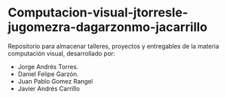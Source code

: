 # Computacion-visual-jtorresle-jugomezra-dagarzonmo-jacarrillo
Repositorio para almacenar talleres, proyectos y entregables de la materia computación visual, desarrollado por:
- Jorge Andrés Torres.
- Daniel Felipe Garzón.
- Juan Pablo Gomez Rangel
- Javier Andrés Carrillo
